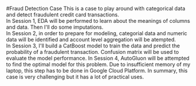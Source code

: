 #Fraud Detection Case
This is a case to play around with categorical data and detect fraudulent credit card transactions.\
In Session 1, EDA will be performed to learn about the meanings of columns and data. Then I'll do some imputations.\
In Session 2, in order to prepare for modeling, categorial data and numeric data will be identified and account level aggregation will be atempted.\
In Session 3, I'll build a CatBoost model to train the data and predict the probability of a fraudulent transaction. Confusion matrix will be used to evaluate the model performance. 
In Session 4, AutoGluon will be attempted to find the optimal model for this problem. Due to insufficient memory of my laptop, this step has to be done in Google Cloud Platform. 
In summary, this case is very challenging but it has a lot of practical uses. 
